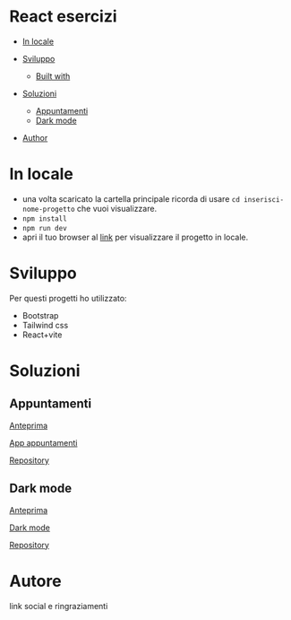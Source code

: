# React esercizi

- [In locale](#in-locale)
- [Sviluppo](#sviluppo)
  - [Built with](#built-with)
- [Soluzioni](#soluzioni)
  - [Appuntamenti](#appuntamenti)
  - [Dark mode](#dark-mode)

- [Author](#author)

# In locale

- una volta scaricato la cartella principale ricorda di usare `cd inserisci-nome-progetto` che vuoi visualizzare.
- `npm install`
- `npm run dev`
- apri il tuo browser al [link](http://localhost:5173/) per visualizzare il progetto in locale.


# Sviluppo

Per questi progetti ho utilizzato:

- Bootstrap
- Tailwind css
- React+vite


# Soluzioni

## Appuntamenti

[Anteprima](./Screenshot/appuntamenti.jpeg)

[App appuntamenti](https://app-appuntamenti.netlify.app/)

[Repository](https://github.com/Smailen5/react-esercizi/tree/main/appuntamenti)

## Dark mode

[Anteprima](./Screenshot/dark%20mode.jpeg)

[Dark mode](https://app-dark-mode.netlify.app/)

[Repository](https://github.com/Smailen5/react-esercizi/tree/main/dark-mode)


# Autore

link social e ringraziamenti

